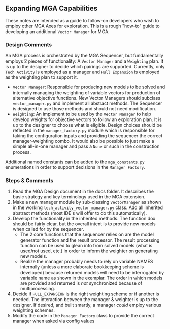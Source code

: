 ## Expanding MGA Capabilities

These notes are intended as a guide to follow-on developers who wish to employ other 
MGA Axes for exploration.  This is a rough "how-to" guide to developing an additional `Vector Manager`
for MGA.

### Design Comments
An MGA process is orchestrated by the MGA Sequencer, but fundamentally employs 2 pieces of
functionality:  A `Vector Manager` and a `Weighting` plan.  It is up to the designer to decide
which pairings are supported.  Currently, only `Tech Activity` is employed as a manager and `Hull Expansion`
is employed as the weighting plan to support it.
- `Vector Manager`:  Responsible for producing new models to be solved and internally managing
the weighting of variable vectors for production of alternative objective functions.  New Vector
Managers should subclass `vector_manager.py` and implement all abstract methods.  The Sequencer is
designed to use those methods and should not need modification.
- `Weighting`:  An implement to be used by the `Vector Manager` to help develop weights for objective
vectors to follow an exploration plan.  It is up to the designer to choose what is eligible.  Design
choices should be reflected in the `manager_factory.py` module which is responsible for taking the 
configuration inputs and providing the sequencer the correct manager-weighting combo.  It would also
be possible to just make a simple all-in-one manager and pass a `None` or such in the construction
process.

Additional named constants can be added to the `mga_constants.py` enumerations in order to support
decisions in the `Manager Factory`.

### Steps & Comments
1. Read the MGA Design document in the docs folder.  It describes the basic strategy and key
terminology used in the MGA extension.
2. Make a new manager module by sub-classing `VectorManager` as shown in the working 
`tech_activity_vector_manager.py` class.  Add all inherited abstract methods (most IDE's will
offer to do this automatically).
3. Develop the functionality in the inherited methods.  The function dox should be fairly clear, but
the overall intent is to provide new models when called for by the sequencer.  
   - The 2 core functions that the sequencer relies on are the model generator function and the result processor.
   The result processing function can be used to glean info from solved models (what is used/not used, etc.) 
   in order to inform the weighter on generating new models.
   - Realize the manager probably needs to rely on variable NAMES internally (unless a more elaborate
   bookkeeping scheme is developed) because returned models will need to be interrogated by variable
   name as shown in the exemplar.  The order in which models are provided and returned is _not_
   synchronized because of multiprocessing.
4. Decide if `HULL_EXPANSION` is the right weighting scheme or if another is needed.  The interaction
between the manager & weighter is up to the designer.  If desired, and built smartly, a manager _could_
employ various weighting schemes.
5. Modify the code in the `Manager Factory` class to provide the correct manager when asked via config
values